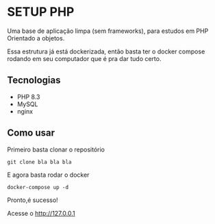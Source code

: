 # SETUP PHP

Uma base de aplicação limpa (sem frameworks), para estudos em PHP Orientado a objetos.

Essa estrutura já está dockerizada, então basta ter o docker compose rodando em seu computador que é pra dar tudo certo.

## Tecnologias

- PHP 8.3
- MySQL
- nginx

## Como usar

Primeiro basta clonar o repositório

`git clone bla bla bla`

E agora basta rodar o docker

`docker-compose up -d`

Pronto,é sucesso!

Acesse o http://127.0.0.1 
